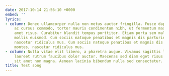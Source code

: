 ```yaml
---
date: 2017-10-14 21:56:10 +0000
embed: ''
lyrics:
- column: Donec ullamcorper nulla non metus auctor fringilla. Fusce dapibus, tellus
    ac cursus commodo, tortor mauris condimentum nibh, ut fermentum massa justo sit
    amet risus. Curabitur blandit tempus porttitor. Etiam porta sem malesuada magna
    mollis euismod. Cum sociis natoque penatibus et magnis dis parturient montes,
    nascetur ridiculus mus. Cum sociis natoque penatibus et magnis dis parturient
    montes, nascetur ridiculus mus.
- column: Nulla vitae elit libero, a pharetra augue. Vivamus sagittis lacus vel augue
    laoreet rutrum faucibus dolor auctor. Maecenas sed diam eget risus varius blandit
    sit amet non magna. Aenean lacinia bibendum nulla sed consectetur.
title: Test song
---
```

